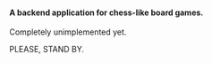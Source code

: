 #### A backend application for chess-like board games.

Completely unimplemented yet. 

PLEASE, STAND BY.
